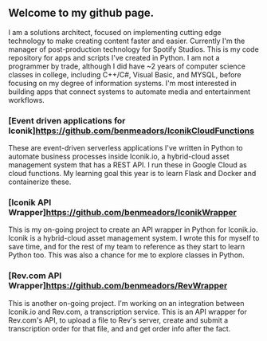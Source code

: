 ## Welcome to my github page. 

I am a solutions architect, focused on implementing cutting edge technology to make creating content faster and easier. Currently I'm the manager of post-production technology for Spotify Studios. This is my code repository for apps and scripts I've created in Python. I am not a programmer by trade, although I did have ~2 years of computer science classes in college, including C++/C#, Visual Basic, and MYSQL, before focusing on my degree of information systems. I'm most interested in building apps that connect systems to automate media and entertainment workflows. 

### [Event driven applications for Iconik]https://github.com/benmeadors/IconikCloudFunctions
These are event-driven serverless applications I've written in Python to automate business processes inside Iconik.io, a hybrid-cloud asset management system that has a REST API. I run these in Google Cloud as cloud functions. My learning goal this year is to learn Flask and Docker and containerize these. 

### [Iconik API Wrapper]https://github.com/benmeadors/IconikWrapper

This is my on-going project to create an API wrapper in Python for Iconik.io. Iconik is a hybrid-cloud asset management system. I wrote this for myself to save time, and for the rest of my team to reference as they start to learn Python too. This was also a chance for me to explore classes in Python. 

### [Rev.com API Wrapper]https://github.com/benmeadors/RevWrapper

This is another on-going project. I'm working on an integration between Iconik.io and Rev.com, a transcription service. This is an API wrapper for Rev.com's API, to upload a file to Rev's server, create and submit a transcription order for that file, and and get order info after the fact. 


